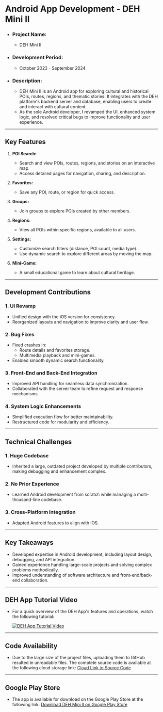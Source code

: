 # Android App Development - DEH Mini II 

- ### Project Name:
  - DEH Mini II  
- ### Development Period:
  - October 2023 - September 2024  
- ### Description:
  - DEH Mini II is an Android app for exploring cultural and historical POIs, routes, regions, and thematic stories. It integrates with the DEH platform's backend server and database, enabling users to create and interact with cultural content.
  - As the sole Android developer, I revamped the UI, enhanced system logic, and resolved critical bugs to improve functionality and user experience.

---

## **Key Features**
1. **POI Search:**
   - Search and view POIs, routes, regions, and stories on an interactive map.
   - Access detailed pages for navigation, sharing, and description.

2. **Favorites:**
   - Save any POI, route, or region for quick access.

3. **Groups:**
   - Join groups to explore POIs created by other members.

4. **Regions:**
   - View all POIs within specific regions, available to all users.

5. **Settings:**
   - Customize search filters (distance, POI count, media type).
   - Use dynamic search to explore different areas by moving the map.

6. **Mini-Game:**
   - A small educational game to learn about cultural heritage.

---

## **Development Contributions**
### **1. UI Revamp**
   - Unified design with the iOS version for consistency.
   - Reorganized layouts and navigation to improve clarity and user flow.

### **2. Bug Fixes**
   - Fixed crashes in:
     - Route details and favorites storage.
     - Multimedia playback and mini-games.
   - Enabled smooth dynamic search functionality.

### **3. Front-End and Back-End Integration**
   - Improved API handling for seamless data synchronization.
   - Collaborated with the server team to refine request and response mechanisms.

### **4. System Logic Enhancements**
   - Simplified execution flow for better maintainability.
   - Restructured code for modularity and efficiency.

---

## **Technical Challenges**
### **1. Huge Codebase**
   - Inherited a large, outdated project developed by multiple contributors, making debugging and enhancement complex.

### **2. No Prior Experience**
   - Learned Android development from scratch while managing a multi-thousand-line codebase.

### **3. Cross-Platform Integration**
   - Adapted Android features to align with iOS.

---

## **Key Takeaways**
- Developed expertise in Android development, including layout design, debugging, and API integration.
- Gained experience handling large-scale projects and solving complex problems methodically.
- Improved understanding of software architecture and front-end/back-end collaboration.

---

## **DEH App Tutorial Video**
- For a quick overview of the DEH App's features and operations, watch the following tutorial: 

  [![DEH App Tutorial Video](https://img.youtube.com/vi/E-8ipiMvGmI/0.jpg)](https://www.youtube.com/shorts/E-8ipiMvGmI)

---

## **Code Availability**
- Due to the large size of the project files, uploading them to GitHub resulted in unreadable files. The complete source code is available at the following cloud storage link: [Cloud Link to Source Code](https://drive.google.com/file/d/1ICX2_PHrB04weGTlSL0rUmp_9oDM1jNS/view?usp=drive_link)

---

## **Google Play Store**
- The app is available for download on the Google Play Store at the following link: [Download DEH Mini II on Google Play Store](https://play.google.com/store/apps/details?id=com.mmlab.m1&hl=zh_TW)
